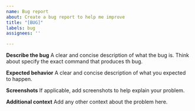 ```yaml
---
name: Bug report
about: Create a bug report to help me improve
title: "[BUG]"
labels: bug
assignees: ''

---
```


**Describe the bug**
A clear and concise description of what the bug is.
Think about specify the exact command that produces th bug.

**Expected behavior**
A clear and concise description of what you expected to happen.

**Screenshots**
If applicable, add screenshots to help explain your problem.

**Additional context**
Add any other context about the problem here.
